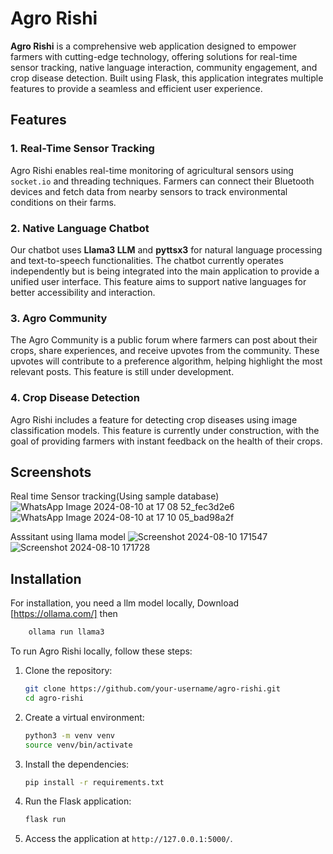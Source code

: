 # Agro Rishi

**Agro Rishi** is a comprehensive web application designed to empower farmers with cutting-edge technology, offering solutions for real-time sensor tracking, native language interaction, community engagement, and crop disease detection. Built using Flask, this application integrates multiple features to provide a seamless and efficient user experience.

## Features

### 1. Real-Time Sensor Tracking
Agro Rishi enables real-time monitoring of agricultural sensors using `socket.io` and threading techniques. Farmers can connect their Bluetooth devices and fetch data from nearby sensors to track environmental conditions on their farms. 

### 2. Native Language Chatbot
Our chatbot uses **Llama3 LLM** and **pyttsx3** for natural language processing and text-to-speech functionalities. The chatbot currently operates independently but is being integrated into the main application to provide a unified user interface. This feature aims to support native languages for better accessibility and interaction.

### 3. Agro Community
The Agro Community is a public forum where farmers can post about their crops, share experiences, and receive upvotes from the community. These upvotes will contribute to a preference algorithm, helping highlight the most relevant posts. This feature is still under development.

### 4. Crop Disease Detection
Agro Rishi includes a feature for detecting crop diseases using image classification models. This feature is currently under construction, with the goal of providing farmers with instant feedback on the health of their crops.

## Screenshots
Real time Sensor tracking(Using sample database)
 ![WhatsApp Image 2024-08-10 at 17 08 52_fec3d2e6](https://github.com/user-attachments/assets/4f1af2f8-09a7-405b-ae6f-85ae4a1af1be)
![WhatsApp Image 2024-08-10 at 17 10 05_bad98a2f](https://github.com/user-attachments/assets/f0b891dc-bdd1-42d8-b6a8-cc7776bb40cf)

Asssitant using llama model
![Screenshot 2024-08-10 171547](https://github.com/user-attachments/assets/dbb38df9-eef9-4c80-badd-c3f11719e251)
![Screenshot 2024-08-10 171728](https://github.com/user-attachments/assets/db816fbc-e4e3-45d7-b2a7-2b6d749fd1ad)


## Installation
For installation, you need a llm model locally,
Download [https://ollama.com/]  then
```bash
    ollama run llama3
```

To run Agro Rishi locally, follow these steps:

1. Clone the repository:
    ```bash
    git clone https://github.com/your-username/agro-rishi.git
    cd agro-rishi
    ```

2. Create a virtual environment:
    ```bash
    python3 -m venv venv
    source venv/bin/activate
    ```

3. Install the dependencies:
    ```bash
    pip install -r requirements.txt
    ```

4. Run the Flask application:
    ```bash
    flask run
    ```

5. Access the application at `http://127.0.0.1:5000/`.
